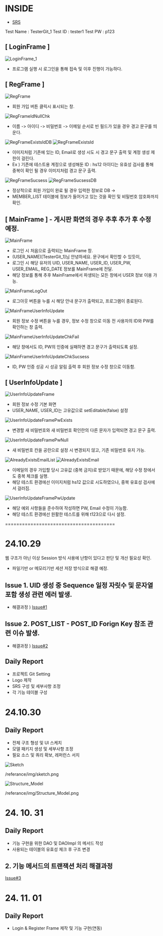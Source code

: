 # INSIDE 
* [SRS](https://github.com/SulHyunRyung/INSIDE/blob/main/referance/SRS.txt)

Test Name : TesterGit_1
Test ID : tester1
Test PW : p123

## [ LoginFrame ]

![LoginFrame_1](https://github.com/user-attachments/assets/f2845fca-2d1b-484c-914e-46c21bf067ca)

* 프로그램 실행 시 로그인을 통해 접속 및 이후 진행이 가능하다.

## [ RegFrame ]

![RegFrame](https://github.com/user-attachments/assets/4cddf075-e132-4965-8c0e-8e4b30b6bae3)

* 회원 가입 버튼 클릭시 표시되는 창.
  
![RegFrameIdNullChk](https://github.com/user-attachments/assets/70137168-0115-4471-8bce-64568012d122)

* 이름 -> 아이디 -> 비밀번호 -> 이메일 순서로 빈 필드가 있을 경우 경고 문구를 띄운다.

![RegFrameExistsIdDB](https://github.com/user-attachments/assets/53f65b0d-46cd-4fb3-a2db-fd4fbdc29e07)
![RegFrameExistsId](https://github.com/user-attachments/assets/98919bbb-7529-4f24-a1ae-b90051266f3c)

* 이미지처럼 기존에 있는 ID, Email로 생성 시도 시 경고 문구 출력 및 계정 생성 제한이 걸린다.
* Ex ) 기존에 테스트용 계정으로 생성해둔 ID : hs12 아이디는 유효성 검사를 통해 중복이 확인 될 경우 이미지처럼 경고 문구 출력.

![RegFrameSucsess](https://github.com/user-attachments/assets/8327ef5d-c68f-480d-8d18-bb7b2f7762de)
![RegFrameSucsessDB](https://github.com/user-attachments/assets/91748acd-5d1f-4089-af90-710903cbadb1)

* 정상적으로 회원 가입이 완료 될 경우 입력한 정보로 DB ->
* MEMBER_LIST 테이블에 정보가 들어가고 있는 것을 확인 및 비밀번호 암호화까지 확인.

## [ MainFrame ] - 게시판 화면의 경우 추후 추가 후 수정 예정.

![MainFrame](https://github.com/user-attachments/assets/6fe4fe08-e1f9-4781-8fcb-c3f2d21a695f)
* 로그인 시 처음으로 출력되는 MainFrame 창.
* (USER_NAME)[TesterGit_1]님 안녕하세요. 문구에서 확인할 수 있듯이,
* 로그인 시 해당 유저의 UID, USER_NAME, USER_ID, USER_PW, USER_EMAIL, REG_DATE 정보를 MainFrame에 전달.
* 해당 정보를 통해 추후 MainFrame에서 파생되는 모든 창에서 USER 정보 이용 가능.

![MainFrameLogOut](https://github.com/user-attachments/assets/9ba43357-3c43-4649-86b2-ba60ac4007c6)
* 로그아웃 버튼을 누를 시 해당 안내 문구가 출력되고, 프로그램이 종료된다.

![MainFrameUserInfoUpdate](https://github.com/user-attachments/assets/bef0d579-fc1a-4732-ad7f-dc75bb5115a6)
* 회원 정보 수정 버튼을 누를 경우, 정보 수정 창으로 이동 전 사용자의 ID와 PW를 확인하는 창 출력.

![MainFrameUserInfoUpdateChkFail](https://github.com/user-attachments/assets/2bad021c-1b7c-4b20-ac56-d4c5433f4ac3)
* 해당 창에서도 ID, PW의 인증에 실패하면 경고 문구가 출력되도록 설정.

![MainFrameUserInfoUpdateChkSucsess](https://github.com/user-attachments/assets/d209d790-a33d-4f19-8839-dfa9d477d780)
* ID, PW 인증 성공 시 성공 알림 출력 후 회원 정보 수정 창으로 이동함.

## [ UserInfoUpdate ]

![UserInfoUpdateFrame](https://github.com/user-attachments/assets/bc5b7c14-e479-4a55-9def-6295b1a5c6d3)
* 회원 정보 수정 기본 화면
* USER_NAME, USER_ID는 고유값으로 setEditable(false) 설정

![UserInfoUpdateFramePwExists](https://github.com/user-attachments/assets/61fbc203-8cb5-4117-a6d4-4134d1f95753)
* 변경할 새 비밀번호와 새 비밀번호 확인란의 다른 문자가 입력되면 경고 문구 출력.

![UserInfoUpdateFramePwNull](https://github.com/user-attachments/assets/ef180442-716b-4662-886a-922ae309ba17)
* 새 비밀번호 칸을 공란으로 설정 시 변경되지 않고, 기존 비밀번호 유지 가능.

![AlreadyExistsEmailList](https://github.com/user-attachments/assets/024f2225-8b4b-4b53-9a88-8dcfd1f95696)
![AlreadyExistsEmail](https://github.com/user-attachments/assets/1052350b-fbe8-4d39-bbd5-05a9696123a7)
* 이메일의 경우 가입할 당시 고유값 (중복 금지)로 받았기 때문에, 해당 수정 창에서도 중복 체크를 실행.
* 해당 테스트 환경에선 이미지처럼 hs12 값으로 시도하였으나, 중복 유효성 검사에서 걸러짐.

![UserInfoUpdateFramePwUpdate](https://github.com/user-attachments/assets/022437ac-4f2f-4817-80aa-b3c50e25c89d)
* 해당 예외 사항들을 준수하여 작성하면 PW, Email 수정이 가능함.
* 해당 테스트 환경에선 원활한 테스트를 위해 t123으로 다시 설정.
  





=======================================

# 24.10.29

웹 구조가 아닌 이상 Session 방식 사용에 난항이 있다고 판단 및 개선 필요성 확인.
* 파일기반 or 메모리기반 세션 저장 방식으로 해결 예정.

## Issue 1. UID 생성 중 Sequence 일정 자릿수 및 문자열 포함 생성 관련 에러 발생.
* 해결과정 ) [Issue#1](https://github.com/SulHyunRyung/INSIDE/issues/1)

## Issue 2. POST_LIST - POST_ID Forign Key 참조 관련 이슈 발생.
* 해결과정 ) [Issue#2](https://github.com/SulHyunRyung/INSIDE/issues/2)

## Daily Report
* 프로젝트 Git Setting
* Logo 제작
* SRS 구성 및 세부사항 조정
* 각 기능 테이블 구성

# 24.10.30

## Daily Report
* 전체 구조 형성 및 UI 스케치
* 모델 패키지 생성 및 세부사항 조정
* 필요 소스 및 쿼리 확보, 레퍼런스 서치

![Sketch](https://github.com/user-attachments/assets/d0ea8ddf-5b9d-4740-bb20-af45e9c5d05b)

/referance/img/sketch.png
 
![Structure_Model](https://github.com/user-attachments/assets/fb0cd06d-b049-4256-8061-aa428a7d7dcb)

/referance/img/Structure_Model.png

# 24. 10. 31

## Daily Report
* 기능 구현을 위한 DAO 및 DAOImpl 의 메서드 작성
* 사용되는 테이블의 유효성 체크 후 구조 변경

## 2. 기능 메서드의 트랜잭션 처리 해결과정 
[Issue#3](https://github.com/SulHyunRyung/INSIDE/issues/3)

# 24. 11. 01

## Daily Report
* Login & Register Frame 제작 및 기능 구현(연동)
